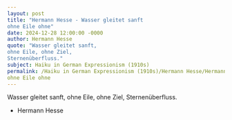 ```yaml
---
layout: post
title: "Hermann Hesse - Wasser gleitet sanft 
ohne Eile ohne"
date: 2024-12-28 12:00:00 -0000
author: Hermann Hesse
quote: "Wasser gleitet sanft, 
ohne Eile, ohne Ziel, 
Sternenüberfluss."
subject: Haiku in German Expressionism (1910s)
permalink: /Haiku in German Expressionism (1910s)/Hermann Hesse/Hermann Hesse - Wasser gleitet sanft 
ohne Eile ohne
---
```


Wasser gleitet sanft, 
ohne Eile, ohne Ziel, 
Sternenüberfluss.

- Hermann Hesse
